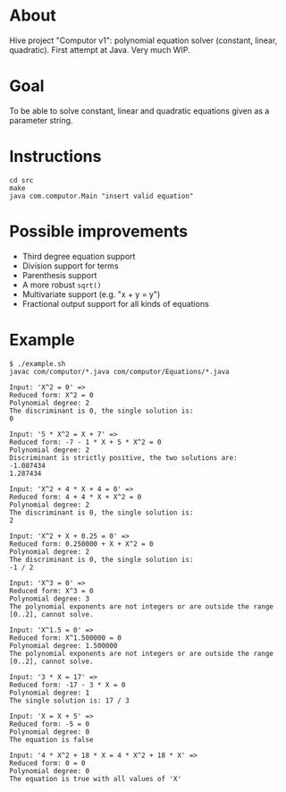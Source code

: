 # About
Hive project "Computor v1": polynomial equation solver (constant, linear, quadratic). First attempt at Java. Very much WIP.

# Goal
To be able to solve constant, linear and quadratic equations given as a parameter string.

# Instructions
```shell
cd src
make
java com.computor.Main "insert valid equation"
```

# Possible improvements
* Third degree equation support
* Division support for terms
* Parenthesis support
* A more robust `sqrt()`
* Multivariate support (e.g. "x + y = y")
* Fractional output support for all kinds of equations

# Example
```
$ ./example.sh
javac com/computor/*.java com/computor/Equations/*.java

Input: 'X^2 = 0' =>
Reduced form: X^2 = 0
Polynomial degree: 2
The discriminant is 0, the single solution is:
0

Input: '5 * X^2 = X + 7' =>
Reduced form: -7 - 1 * X + 5 * X^2 = 0
Polynomial degree: 2
Discriminant is strictly positive, the two solutions are:
-1.087434
1.287434

Input: 'X^2 + 4 * X + 4 = 0' =>
Reduced form: 4 + 4 * X + X^2 = 0
Polynomial degree: 2
The discriminant is 0, the single solution is:
2

Input: 'X^2 + X + 0.25 = 0' =>
Reduced form: 0.250000 + X + X^2 = 0
Polynomial degree: 2
The discriminant is 0, the single solution is:
-1 / 2

Input: 'X^3 = 0' =>
Reduced form: X^3 = 0
Polynomial degree: 3
The polynomial exponents are not integers or are outside the range [0..2], cannot solve.

Input: 'X^1.5 = 0' =>
Reduced form: X^1.500000 = 0
Polynomial degree: 1.500000
The polynomial exponents are not integers or are outside the range [0..2], cannot solve.

Input: '3 * X = 17' =>
Reduced form: -17 - 3 * X = 0
Polynomial degree: 1
The single solution is: 17 / 3

Input: 'X = X + 5' =>
Reduced form: -5 = 0
Polynomial degree: 0
The equation is false

Input: '4 * X^2 + 18 * X = 4 * X^2 + 18 * X' =>
Reduced form: 0 = 0
Polynomial degree: 0
The equation is true with all values of 'X'
```
